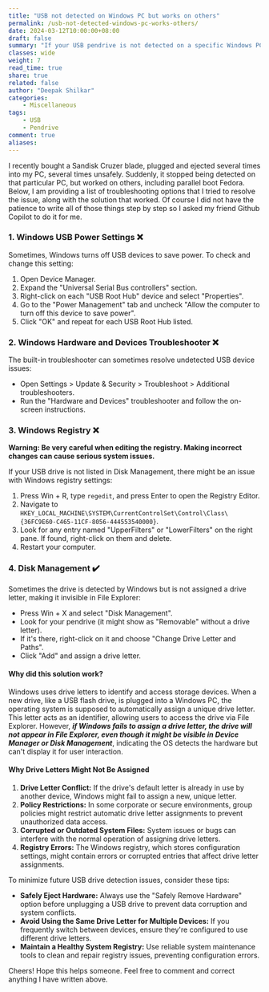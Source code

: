 ```yaml
---
title: "USB not detected on Windows PC but works on others"
permalink: /usb-not-detected-windows-pc-works-others/
date: 2024-03-12T10:00:00+08:00
draft: false
summary: "If your USB pendrive is not detected on a specific Windows PC but works on others, the issue might lie within the software or hardware compatibility of the problematic PC. Here are some technical methods to address the issue."
classes: wide
weight: 7
read_time: true
share: true
related: false
author: "Deepak Shilkar"
categories:
    - Miscellaneous
tags:
    - USB
    - Pendrive
comment: true
aliases: 
---
```



I recently bought a Sandisk Cruzer blade, plugged and ejected several times into my PC, several times unsafely. Suddenly, it stopped being detected on that particular PC, but worked on others, including parallel boot Fedora. Below, I am providing a list of troubleshooting options that I tried to resolve the issue, along with the solution that worked. Of course I did not have the patience to write all of those things step by step so I asked my friend Github Copilot to do it for me. 

### 1. Windows USB Power Settings ❌
Sometimes, Windows turns off USB devices to save power. To check and change this setting:

1. Open Device Manager.
2. Expand the "Universal Serial Bus controllers" section.
3. Right-click on each "USB Root Hub" device and select "Properties".
4. Go to the "Power Management" tab and uncheck "Allow the computer to turn off this device to save power".
5. Click "OK" and repeat for each USB Root Hub listed.

### 2. Windows Hardware and Devices Troubleshooter ❌
The built-in troubleshooter can sometimes resolve undetected USB device issues:
- Open Settings > Update & Security > Troubleshoot > Additional troubleshooters.
- Run the "Hardware and Devices" troubleshooter and follow the on-screen instructions.

### 3. Windows Registry ❌
**Warning: Be very careful when editing the registry. Making incorrect changes can cause serious system issues.**

If your USB drive is not listed in Disk Management, there might be an issue with Windows registry settings:
1. Press Win + R, type `regedit`, and press Enter to open the Registry Editor.
2. Navigate to `HKEY_LOCAL_MACHINE\SYSTEM\CurrentControlSet\Control\Class\{36FC9E60-C465-11CF-8056-444553540000}`.
3. Look for any entry named "UpperFilters" or "LowerFilters" on the right pane. If found, right-click on them and delete.
4. Restart your computer.

### 4. Disk Management ✔️
Sometimes the drive is detected by Windows but is not assigned a drive letter, making it invisible in File Explorer:
- Press Win + X and select "Disk Management".
- Look for your pendrive (it might show as "Removable" without a drive letter).
- If it's there, right-click on it and choose "Change Drive Letter and Paths".
- Click "Add" and assign a drive letter.


#### Why did this solution work?

Windows uses drive letters to identify and access storage devices. When a new drive, like a USB flash drive, is plugged into a Windows PC, the operating system is supposed to automatically assign a unique drive letter. This letter acts as an identifier, allowing users to access the drive via File Explorer. However, ***if Windows fails to assign a drive letter, the drive will not appear in File Explorer, even though it might be visible in Device Manager or Disk Management***, indicating the OS detects the hardware but can't display it for user interaction.

#### Why Drive Letters Might Not Be Assigned

1. **Drive Letter Conflict:** If the drive's default letter is already in use by another device, Windows might fail to assign a new, unique letter.
2. **Policy Restrictions:** In some corporate or secure environments, group policies might restrict automatic drive letter assignments to prevent unauthorized data access.
3. **Corrupted or Outdated System Files:** System issues or bugs can interfere with the normal operation of assigning drive letters.
4. **Registry Errors:** The Windows registry, which stores configuration settings, might contain errors or corrupted entries that affect drive letter assignments.

To minimize future USB drive detection issues, consider these tips:

- **Safely Eject Hardware:** Always use the "Safely Remove Hardware" option before unplugging a USB drive to prevent data corruption and system conflicts.
- **Avoid Using the Same Drive Letter for Multiple Devices:** If you frequently switch between devices, ensure they're configured to use different drive letters.
- **Maintain a Healthy System Registry:** Use reliable system maintenance tools to clean and repair registry issues, preventing configuration errors.

Cheers! Hope this helps someone. Feel free to comment and correct anything I have written above. 
